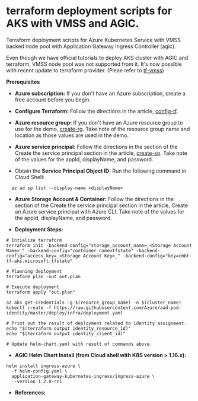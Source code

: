 # terraform deployment scripts for AKS with VMSS and AGIC.

Terraform deployment scripts for Azure Kubernetes Service with VMSS backed node pool with Application Gateway Ingress Controller (agic).

Even though we have official tutorials to deploy AKS cluster with AGIC and terraform, VMSS node pool was not supported from it. It's now possible with recent update to terraform provider. (Pleae refer to [tf-vmss][])

**Prerequisites**  

+ **Azure subscription:** If you don't have an Azure subscription, create a free account before you begin.

+ **Configure Terraform:** Follow the directions in the article, [config-tf][].

+ **Azure resource group:** If you don't have an Azure resource group to use for the demo, [create-rg][]. Take note of the resource group name and location as those values are used in the demo.

+ **Azure service principal:** Follow the directions in the section of the Create the service principal section in the article, [create-sp][]. Take note of the values for the appId, displayName, and password.

+ Obtain the **Service Principal Object ID:** Run the following command in Cloud Shell:  
```
  az ad sp list --display-name <displayName>
``` 
+ **Azure Storage Account & Container:** Follow the directions in the section of the Create the service principal section in the article, Create an Azure service principal with Azure CLI. Take note of the values for the appId, displayName, and password.


* **Deployment Steps:**  

```
# Intialize terraform
terraform init -backend-config="storage_account_name=_<Storage Account Name>_" -backend-config="container_name=tfstate" -backend-config="access_key=_<Storage Account Key>_" -backend-config="key=cmbt-tf-aks.microsoft.tfstate"

# Planning deployment
terraform plan -out out.plan

# Execute deployment
terraform apply "out.plan"

az aks get-credentials -g $(reource_group_name) -n $(cluster_name)
kubectl create -f https://raw.githubusercontent.com/Azure/aad-pod-identity/master/deploy/infra/deployment.yaml

# Print out the result of deployment related to identity assignment.
echo "$(terraform output identity_resource_id)"
echo "$(terraform output identity_client_id)"

# Update helm-chart.yaml with result of commands above.
```

* **AGIC Helm Chart Install (from Cloud shell with K8S version > 1.16.x):**

```
helm install ingress-azure \
  -f helm-config.yaml \
  application-gateway-kubernetes-ingress/ingress-azure \
  --version 1.2.0-rc1
```

* **References:**

[tutorial]: https://docs.microsoft.com/en-us/azure/developer/terraform/create-k8s-cluster-with-aks-applicationgateway-ingress "Tutorial: Create an Application Gateway ingress controller in Azure Kubernetes Service"

[storage-setup]: https://docs.microsoft.com/en-us/azure/developer/terraform/create-k8s-cluster-with-aks-applicationgateway-ingress#configure-azure-storage-to-store-terraform-state "Configure Azure storage to store Terraform state"

[tf-vmss]: https://www.danielstechblog.io/terraform-working-with-aks-multiple-node-pools-in-tf-azure-provider-version-1-37/ "Terraform – Working with AKS multiple node pools in TF Azure provider version 1.37"

[config-tf]: https://docs.microsoft.com/en-us/azure/developer/terraform/install-configure "Quickstart: Install and configure Terraform to provision Azure resources"

[create-rg]: https://docs.microsoft.com/en-us/azure/azure-resource-manager/management/manage-resource-groups-portal#create-resource-groups "Manage Azure Resource Manager resource groups by using the Azure portal"

[create-sp]: https://docs.microsoft.com/en-us/cli/azure/create-an-azure-service-principal-azure-cli?view=azure-cli-latest "Create an Azure service principal with the Azure CLI"

[aad-pod]: https://github.com/Azure/aad-pod-identity "AAD Pod Identity"
